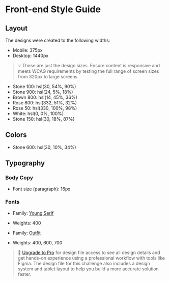 # Front-end Style Guide

## Layout

The designs were created to the following widths:

- Mobile: 375px
- Desktop: 1440px

> 💡 These are just the design sizes. Ensure content is responsive and meets WCAG requirements by testing the full range of screen sizes from 320px to large screens.

- Stone 100: hsl(30, 54%, 90%)
- Stone 900: hsl(24, 5%, 18%)
- Brown 800: hsl(14, 45%, 36%)
- Rose 800: hsl(332, 51%, 32%)
- Rose 50: hsl(330, 100%, 98%)
- White: hsl(0, 0%, 100%)
- Stone 150: hsl(30, 18%, 87%)
## Colors


- Stone 600: hsl(30, 10%, 34%)



## Typography

### Body Copy

- Font size (paragraph): 16px

### Fonts

- Family: [Young Serif](https://fonts.google.com/specimen/Young+Serif)
- Weights: 400

- Family: [Outfit](https://fonts.google.com/specimen/Outfit)
- Weights: 400, 600, 700

> 💎 [Upgrade to Pro](https://www.frontendmentor.io/pro?ref=style-guide) for design file access to see all design details and get hands-on experience using a professional workflow with tools like Figma. The design file for this challenge also includes a design system and tablet layout to help you build a more accurate solution faster.
